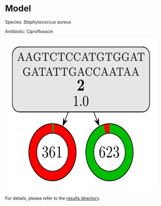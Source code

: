 
# Model

Species: *Staphylococcus aureus*

Antibiotic: Ciprofloxacin

<a href="./model.pdf"><img src="./model.png" width=500 height=500 /></a>

For details, please refer to the [results directory](../../../../../results/cart_b/staphylococcus%20aureus/ciprofloxacin/repeat_8/).

